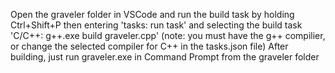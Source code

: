 Open the graveler folder in VSCode and run the build task by holding Ctrl+Shift+P then entering 'tasks: run task' and selecting the build task 'C/C++: g++.exe build graveler.cpp'
(note: you must have the g++ compilier, or change the selected compiler for C++ in the tasks.json file)
After building, just run graveler.exe in Command Prompt from the graveler folder
